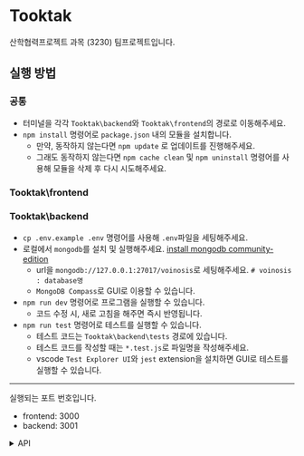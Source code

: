 # Tooktak
산학협력프로젝트 과목 (3230) 팀프로젝트입니다. 

## 실행 방법
### 공통
- 터미널을 각각 `Tooktak\backend`와 `Tooktak\frontend`의 경로로 이동해주세요.
- `npm install` 명령어로 `package.json` 내의 모듈을 설치합니다.
    - 만약, 동작하지 않는다면 `npm update` 로 업데이트를 진행해주세요.
    - 그래도 동작하지 않는다면 `npm cache clean` 및 `npm uninstall` 명령어를 사용해 모듈을 삭제 후 다시 시도해주세요.
 
### Tooktak\frontend     
### Tooktak\backend
- `cp .env.example .env` 명령어를 사용해 `.env`파일을 세팅해주세요.
-  로컬에서 `mongodb`를 설치 및 실행해주세요. [install mongodb community-edition](https://www.mongodb.com/ko-kr/docs/manual/administration/install-community/)
    - url을 `mongodb://127.0.0.1:27017/voinosis`로 세팅해주세요.  `# voinosis : database명` 
    - `MongoDB Compass`로 GUI로 이용할 수 있습니다.             
- `npm run dev` 명령어로 프로그램을 실행할 수 있습니다.
    - 코드 수정 시, 새로 고침을 해주면 즉시 반영됩니다.
- `npm run test` 명령어로 테스트를 실행할 수 있습니다. 
    - 테스트 코드는 `Tooktak\backend\tests` 경로에 있습니다.
    - 테스트 코드를 작성할 때는 `*.test.js`로 파일명을 작성해주세요.
    - vscode `Test Explorer UI`와 `jest` extension을 설치하면 GUI로 테스트를 실행할 수 있습니다. 
-------------------------------------------------------
실행되는 포트 번호입니다.
- frontend: 3000
- backend: 3001

<details>
<summary>API</summary>

## API
기본적으로 `axios`가 임포트 되어 있는 상황을 가정합니다.
```js
import axios from 'axios';
```

<details>
<summary>계정</summary>

### 계정
#### 로그인
```js
// 로그인 정보
var account = {
    id: 'id',
    password: 'password'
};
try {
    var response = await axios.post('http://localhost:3001/account/login', account);
} catch (error) { 

}
```
#### 로그아웃
```js
try {
    var response = await axios.get('http://localhost:3001/account/logout');
} catch (error) {

}
```
#### 서브 관리자 계정 생성
```js
// 추가하려는 계정 정보
var account = {
    id: 'id',
    password: 'password',
    permission: 'permission'
};

try {
    var response = await axios.post('http://localhost:3001/account/create', account);
} catch (error) {

}
```
#### 서브 관리자 계정 제거
```js
// 삭제하려는 계정 정보
var account = {
    id: 'id'
};

try {
    var response = await axios.post('http://localhost:3001/account/delete', account);
} catch (error) {

}
```
#### 서브 관리자 계정 목록
```js
try {
    var response = await axios.get('http://localhost:3001/account/list');
} catch (error) {

}
```
#### 관리자 계정 아이디 및 비밀번호 재설정
```js
// 변경하려는 계정 정보
var account = {
    id: 'id', 
    password: 'password'
};

try {
    var response = await axios.post('http://localhost:3001/account/reset', account);
} catch (error) {

}
```
#### 로그 확인
```js
try {
    var response = await axios.get('http://localhost:3001/account/log');
} catch (error) {

}
```
</details>

<details>
<summary>파일</summary>

### 파일
#### 파일 업로드
```js
// 업로드할 파일
var onSubmit = async (e) => {
    e.preventDefault();
    e.persist();
    var file = new FormData();
    for (var i = 0; i < e.target.files.length; i++) {
        file.append('file', e.target.files[i]);
        var metaData = {
            name: 'name',
            format: 'format',
            version: 'version',
            chapter: 'chapter',
            length: 'length',
            created: 'created',
            user: {
                name: 'name',
                age: 'age',
                gender: 'gender',
                mmse: 'mmse',
                place: 'place'
            },
            path: 'path'
        };
        file.append('metaData', JSON.stringify(metaData));
    }

    try {
        var response = await axios.post('http://localhost:3001/file/upload', file, {
            headers: {
                'Content-Type': 'multipart/form-data'
            }
        });
    } catch (error) {

    }
}
```
#### 파일 다운로드
```js
```
#### 파일 검색
```js
// 검색할 파일 정보
var filter = "";

try {
    var response = await axios.get('http://localhost:3001/file/search', {
        params: {
            filter: filter
        }
    });
} catch (error) {

}
```
</details>
</details>
